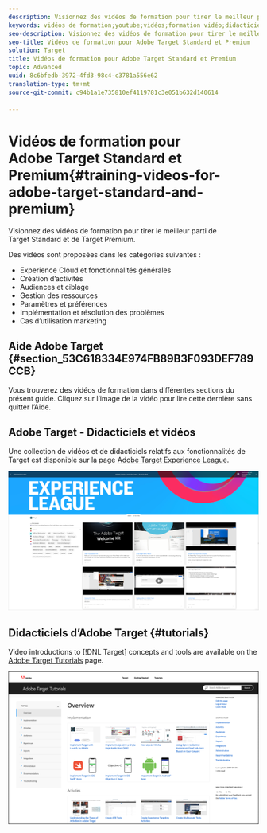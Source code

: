 ```yaml
---
description: Visionnez des vidéos de formation pour tirer le meilleur parti d’Adobe Target Standard et Target Premium.
keywords: vidéos de formation;youtube;vidéos;formation vidéo;didacticiel;didacticiels;vidéo
seo-description: Visionnez des vidéos de formation pour tirer le meilleur parti de Target Standard et de Target Premium.
seo-title: Vidéos de formation pour Adobe Target Standard et Premium
solution: Target
title: Vidéos de formation pour Adobe Target Standard et Premium
topic: Advanced
uuid: 8c6bfedb-3972-4fd3-98c4-c3781a556e62
translation-type: tm+mt
source-git-commit: c94b1a1e735810ef4119781c3e051b632d140614

---
```



# Vidéos de formation pour Adobe Target Standard et Premium{#training-videos-for-adobe-target-standard-and-premium}

Visionnez des vidéos de formation pour tirer le meilleur parti de Target Standard et de Target Premium.

Des vidéos sont proposées dans les catégories suivantes :

* Experience Cloud et fonctionnalités générales
* Création d’activités
* Audiences et ciblage
* Gestion des ressources
* Paramètres et préférences
* Implémentation et résolution des problèmes
* Cas d’utilisation marketing

## Aide Adobe Target {#section_53C618334E974FB89B3F093DEF789CCB}

Vous trouverez des vidéos de formation dans différentes sections du présent guide. Cliquez sur l’image de la vidéo pour lire cette dernière sans quitter l’Aide.

## Adobe Target - Didacticiels et vidéos

Une collection de vidéos et de didacticiels relatifs aux fonctionnalités de Target est disponible sur la page [Adobe Target Experience League](https://guided.adobe.com/#recommended/solutions/target).

![Vidéos d’Experience League](/help/c-intro/assets/experience-league.png)

## Didacticiels d’Adobe Target {#tutorials}

Video introductions to [!DNL Target] concepts and tools are available on  the [Adobe Target Tutorials](https://docs.adobe.com/content/help/en/target-learn/tutorials/overview.html) page.

![Didacticiels d’Adobe Target](/help/c-intro/assets/adobe-target-tutorials-new.png)